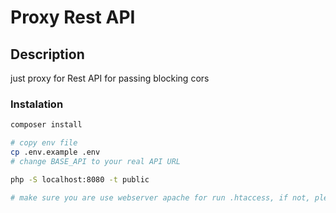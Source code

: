 # Proxy Rest API
## Description

just proxy for Rest API for passing blocking cors

### Instalation

``` bash
composer install

# copy env file
cp .env.example .env
# change BASE_API to your real API URL

php -S localhost:8080 -t public

# make sure you are use webserver apache for run .htaccess, if not, please convert it to your webserver config

``` 
